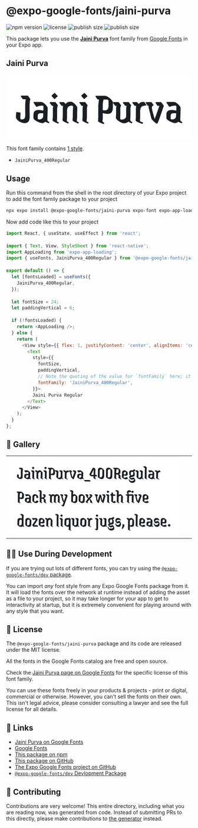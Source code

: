 # @expo-google-fonts/jaini-purva

![npm version](https://flat.badgen.net/npm/v/@expo-google-fonts/jaini-purva)
![license](https://flat.badgen.net/github/license/expo/google-fonts)
![publish size](https://flat.badgen.net/packagephobia/install/@expo-google-fonts/jaini-purva)
![publish size](https://flat.badgen.net/packagephobia/publish/@expo-google-fonts/jaini-purva)

This package lets you use the [**Jaini Purva**](https://fonts.google.com/specimen/Jaini+Purva) font family from [Google Fonts](https://fonts.google.com/) in your Expo app.

## Jaini Purva

![Jaini Purva](./font-family.png)

This font family contains [1 style](#-gallery).

- `JainiPurva_400Regular`

## Usage

Run this command from the shell in the root directory of your Expo project to add the font family package to your project
```sh
npx expo install @expo-google-fonts/jaini-purva expo-font expo-app-loading
```

Now add code like this to your project
```js
import React, { useState, useEffect } from 'react';

import { Text, View, StyleSheet } from 'react-native';
import AppLoading from 'expo-app-loading';
import { useFonts, JainiPurva_400Regular } from '@expo-google-fonts/jaini-purva';

export default () => {
  let [fontsLoaded] = useFonts({
    JainiPurva_400Regular,
  });

  let fontSize = 24;
  let paddingVertical = 6;

  if (!fontsLoaded) {
    return <AppLoading />;
  } else {
    return (
      <View style={{ flex: 1, justifyContent: 'center', alignItems: 'center' }}>
        <Text
          style={{
            fontSize,
            paddingVertical,
            // Note the quoting of the value for `fontFamily` here; it expects a string!
            fontFamily: 'JainiPurva_400Regular',
          }}>
          Jaini Purva Regular
        </Text>
      </View>
    );
  }
};

```

## 🔡 Gallery


||||
|-|-|-|
|![JainiPurva_400Regular](./JainiPurva_400Regular.ttf.png)||||


## 👩‍💻 Use During Development

If you are trying out lots of different fonts, you can try using the [`@expo-google-fonts/dev` package](https://github.com/expo/google-fonts/tree/master/font-packages/dev#readme).

You can import *any* font style from any Expo Google Fonts package from it. It will load the fonts
over the network at runtime instead of adding the asset as a file to your project, so it may take longer
for your app to get to interactivity at startup, but it is extremely convenient
for playing around with any style that you want.

## 📖 License

The `@expo-google-fonts/jaini-purva` package and its code are released under the MIT license.

All the fonts in the Google Fonts catalog are free and open source.

Check the [Jaini Purva page on Google Fonts](https://fonts.google.com/specimen/Jaini+Purva) for the specific license of this font family.

You can use these fonts freely in your products & projects - print or digital, commercial or otherwise. However, you can't sell the fonts on their own. This isn't legal advice, please consider consulting a lawyer and see the full license for all details.

## 🔗 Links

- [Jaini Purva on Google Fonts](https://fonts.google.com/specimen/Jaini+Purva)
- [Google Fonts](https://fonts.google.com/)
- [This package on npm](https://www.npmjs.com/package/@expo-google-fonts/jaini-purva)
- [This package on GitHub](https://github.com/expo/google-fonts/tree/master/font-packages/jaini-purva)
- [The Expo Google Fonts project on GitHub](https://github.com/expo/google-fonts)
- [`@expo-google-fonts/dev` Devlopment Package](https://github.com/expo/google-fonts/tree/master/font-packages/dev)

## 🤝 Contributing

Contributions are very welcome! This entire directory, including what you are reading now, was generated from code. Instead of submitting PRs to this directly, please make contributions to [the generator](https://github.com/expo/google-fonts/tree/master/packages/generator) instead.
